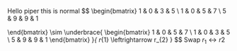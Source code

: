 Hello piper this is normal
$$
\begin{bmatrix}
1 & 0 & 3 & 5 \\
1 & 0 & 5 & 7 \\
5  & 9 & 9 & 1

\end{bmatrix}
\sim \underbrace{ \begin{bmatrix}
1 & 0 & 5 & 7 \\
1 & 0 & 3 & 5 \\
5  & 9 & 9 & 1
\end{bmatrix} }_{ r_{1} \leftrightarrow r_{2} }
$$
Swap $r_{1} \leftrightarrow r_{}{2}$

